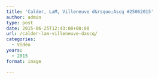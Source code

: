 ```yaml
---
title: 'Calder, LaM, Villeneuve d&rsquo;Ascq #25062015'
author: admin
type: post
date: 2015-06-25T12:43:08+00:00
url: /calder-lam-villeneuve-dascq/
categories:
  - Vidéo
years:
  - 2015
format: image

---
```

<span class="embed-youtube" style="text-align:center; display: block;"></span>